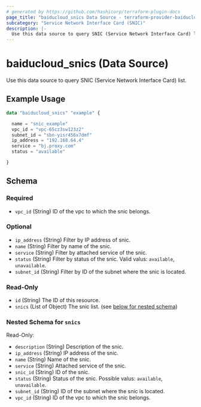 ```yaml
---
# generated by https://github.com/hashicorp/terraform-plugin-docs
page_title: "baiducloud_snics Data Source - terraform-provider-baiducloud"
subcategory: "Service Network Interface Card (SNIC)"
description: |-
  Use this data source to query SNIC (Service Network Interface Card) list.
---
```


# baiducloud_snics (Data Source)

Use this data source to query SNIC (Service Network Interface Card) list.

## Example Usage

```terraform
data "baiducloud_snics" "example" {

  name = "snic_example"
  vpc_id = "vpc-65cz3sw123z2"
  subnet_id = "sbn-yisr456x7dmf"
  ip_address = "192.168.64.4"
  service = "bj.proxy.com"
  status = "available"

}
```

<!-- schema generated by tfplugindocs -->
## Schema

### Required

- `vpc_id` (String) ID of the vpc to which the snic belongs.

### Optional

- `ip_address` (String) Filter by IP address of snic.
- `name` (String) Filter by name of the snic.
- `service` (String) Filter by attached service of the snic.
- `status` (String) Filter by status of the snic. Valid valus: `available`, `unavailable`.
- `subnet_id` (String) Filter by ID of the subnet where the snic is located.

### Read-Only

- `id` (String) The ID of this resource.
- `snics` (List of Object) The snic list. (see [below for nested schema](#nestedatt--snics))

<a id="nestedatt--snics"></a>
### Nested Schema for `snics`

Read-Only:

- `description` (String) Description of the snic.
- `ip_address` (String) IP address of the snic.
- `name` (String) Name of the snic.
- `service` (String) Attached service of the snic.
- `snic_id` (String) ID of the snic.
- `status` (String) Status of the snic. Possible valus: `available`, `unavailable`.
- `subnet_id` (String) ID of the subnet where the snic is located.
- `vpc_id` (String) ID of the vpc to which the snic belongs.


